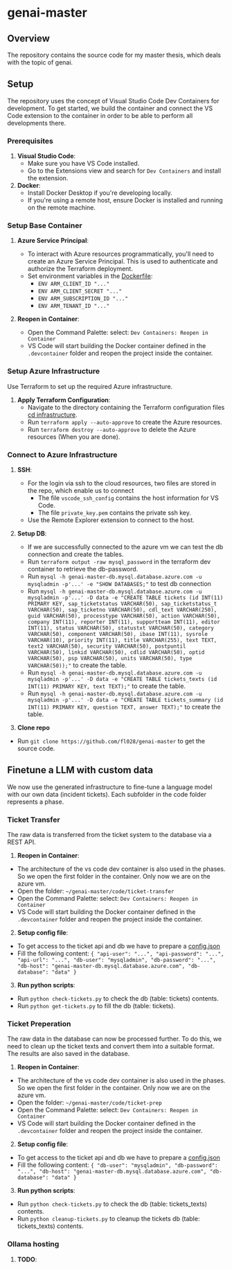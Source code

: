 # genai-master

## Overview
The repository contains the source code for my master thesis, which deals with the topic of genai.

## Setup

The repository uses the concept of Visual Studio Code Dev Containers for development. To get started, we build the container and connect the VS Code extension to the container in order to be able to perform all developments there.

### Prerequisites

1. **Visual Studio Code**: 
    - Make sure you have VS Code installed.
    - Go to the Extensions view and search for `Dev Containers` and install the extension.
2. **Docker**:
   - Install Docker Desktop if you're developing locally.
   - If you're using a remote host, ensure Docker is installed and running on the remote machine.


### Setup Base Container

1. **Azure Service Principal**: 
    - To interact with Azure resources programmatically, you'll need to create an Azure Service Principal. This is used to authenticate and authorize the Terraform deployment.
    - Set environment variables in the [Dockerfile](.devcontainer/Dockerfile#L23-L27):
      - `ENV ARM_CLIENT_ID "..."`
      - `ENV ARM_CLIENT_SECRET "..."`
      - `ENV ARM_SUBSCRIPTION_ID "..."`
      - `ENV ARM_TENANT_ID "..."`

2. **Reopen in Container**:
   - Open the Command Palette: select: `Dev Containers: Reopen in Container`
   - VS Code will start building the Docker container defined in the `.devcontainer` folder and reopen the project inside the container.

### Setup Azure Infrastructure

Use Terraform to set up the required Azure infrastructure.

1. **Apply Terraform Configuration**:
   - Navigate to the directory containing the Terraform configuration files [cd infrastructure](infrastructure/).
   - Run `terraform apply --auto-approve` to create the Azure resources.
   - Run `terraform destroy --auto-approve` to delete the Azure resources (When you are done).

### Connect to Azure Infrastructure

1. **SSH**: 
   - For the login via ssh to the cloud resources, two files are stored in the repo, which enable us to connect
      - The file `vscode_ssh_config` contains the host information for VS Code. 
      - The file `private_key.pem` contains the private ssh key.
   - Use the Remote Explorer extension to connect to the host.

2. **Setup DB**:
   - If we are successfully connected to the azure vm we can test the db connection and create the tables.
   - Run `terraform output -raw mysql_password` in the terraform dev container to retrieve the db-password.
   - Run `mysql -h genai-master-db.mysql.database.azure.com -u mysqladmin -p'...' -e "SHOW DATABASES;"` to test db connection
   - Run `mysql -h genai-master-db.mysql.database.azure.com -u mysqladmin -p'...' -D data -e "CREATE TABLE tickets (id INT(11) PRIMARY KEY, sap_ticketstatus VARCHAR(50), sap_ticketstatus_t VARCHAR(50), sap_ticketno VARCHAR(50), cdl_text VARCHAR(250), guid VARCHAR(50), processtype VARCHAR(50), action VARCHAR(50), company INT(11), reporter INT(11), supportteam INT(11), editor INT(11), status VARCHAR(50), statustxt VARCHAR(50), category VARCHAR(50), component VARCHAR(50), ibase INT(11), sysrole VARCHAR(10), priority INT(11), title VARCHAR(255), text TEXT, text2 VARCHAR(50), security VARCHAR(50), postpuntil VARCHAR(50), linkid VARCHAR(50), cdlid VARCHAR(50), optid VARCHAR(50), psp VARCHAR(50), units VARCHAR(50), type VARCHAR(50));"` to create the table.
   - Run `mysql -h genai-master-db.mysql.database.azure.com -u mysqladmin -p'...' -D data -e "CREATE TABLE tickets_texts (id INT(11) PRIMARY KEY, text TEXT);"` to create the table.
   - Run `mysql -h genai-master-db.mysql.database.azure.com -u mysqladmin -p'...' -D data -e "CREATE TABLE tickets_summary (id INT(11) PRIMARY KEY, question TEXT, answer TEXT);"` to create the table.

3. **Clone repo**
- Run `git clone https://github.com/fl028/genai-master` to get the source code.

## Finetune a LLM with custom data 

We now use the generated infrastructure to fine-tune a language model with our own data (incident tickets).  Each subfolder in the code folder represents a phase.

### Ticket Transfer

The raw data is transferred from the ticket system to the database via a REST API.

1. **Reopen in Container**:
- The architecture of the vs code dev container is also used in the phases. So we open the first folder in the container. Only now we are on the azure vm.
- Open the folder: `~/genai-master/code/ticket-transfer`
- Open the Command Palette: select: `Dev Containers: Reopen in Container`
- VS Code will start building the Docker container defined in the `.devcontainer` folder and reopen the project inside the container.

2. **Setup config file**:
- To get access to the ticket api and db we have to prepare a [config.json](code\ticket-transfer\config.json)
- Fill the following content: `{
    "api-user": "...",
    "api-password": "...",
    "api-url": "...",
    "db-user": "mysqladmin",
    "db-password": "...",
    "db-host": "genai-master-db.mysql.database.azure.com",
    "db-database": "data"
}`

3. **Run python scripts**:
- Run `python check-tickets.py` to check the db (table: tickets) contents.
- Run `python get-tickets.py` to fill the db (table: tickets).


### Ticket Preperation

The raw data in the database can now be processed further. To do this, we need to clean up the ticket texts and convert them into a suitable format. The results are also saved in the database.

1. **Reopen in Container**:
- The architecture of the vs code dev container is also used in the phases. So we open the first folder in the container. Only now we are on the azure vm.
- Open the folder: `~/genai-master/code/ticket-prep`
- Open the Command Palette: select: `Dev Containers: Reopen in Container`
- VS Code will start building the Docker container defined in the `.devcontainer` folder and reopen the project inside the container.

2. **Setup config file**:
- To get access to the ticket api and db we have to prepare a [config.json](code\ticket-prep\config.json)
- Fill the following content: `{
    "db-user": "mysqladmin",
    "db-password": "...",
    "db-host": "genai-master-db.mysql.database.azure.com",
    "db-database": "data"
}`

3. **Run python scripts**:
- Run `python check-tickets.py` to check the db (table: tickets_texts) contents.
- Run `python cleanup-tickets.py` to cleanup the tickets db (table: tickets_texts) contents.

### Ollama hosting

1. **TODO**:
